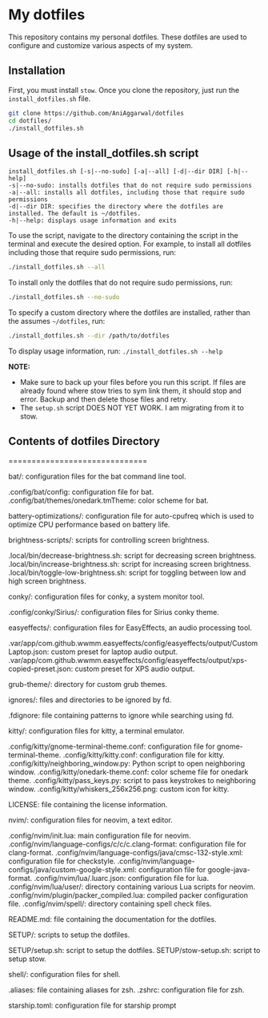 # My dotfiles
This repository contains my personal dotfiles. These dotfiles are used to configure and customize various aspects of my system.

## Installation

First, you must install `stow`. Once you clone the repository, just run the `install_dotfiles.sh` file.

```bash
git clone https://github.com/AniAggarwal/dotfiles
cd dotfiles/
./install_dotfiles.sh
```
## Usage of the install_dotfiles.sh script
```
install_dotfiles.sh [-s|--no-sudo] [-a|--all] [-d|--dir DIR] [-h|--help]
-s|--no-sudo: installs dotfiles that do not require sudo permissions
-a|--all: installs all dotfiles, including those that require sudo permissions
-d|--dir DIR: specifies the directory where the dotfiles are installed. The default is ~/dotfiles.
-h|--help: displays usage information and exits
```
To use the script, navigate to the directory containing the script in the terminal and execute the desired option. For example, to install all dotfiles including those that require sudo permissions, run:

```bash
./install_dotfiles.sh --all
```

To install only the dotfiles that do not require sudo permissions, run:
```bash
./install_dotfiles.sh --no-sudo
```

To specify a custom directory where the dotfiles are installed, rather than the assumes `~/dotfiles`, run:
```bash
./install_dotfiles.sh --dir /path/to/dotfiles
```

To display usage information, run:
`./install_dotfiles.sh --help`

**NOTE:**
- Make sure to back up your files before you run this script. If files are
  already found where stow tries to sym link them, it should stop and error.
  Backup and then delete those files and retry.
- The `setup.sh` script DOES NOT YET WORK. I am migrating from it to stow.

## Contents of dotfiles Directory
==============================

bat/: configuration files for the bat command line tool.

.config/bat/config: configuration file for bat.
.config/bat/themes/onedark.tmTheme: color scheme for bat.

battery-optimizations/: configuration file for auto-cpufreq which is used to optimize CPU performance based on battery life.

brightness-scripts/: scripts for controlling screen brightness.

.local/bin/decrease-brightness.sh: script for decreasing screen brightness.
.local/bin/increase-brightness.sh: script for increasing screen brightness.
.local/bin/toggle-low-brightness.sh: script for toggling between low and high screen brightness.

conky/: configuration files for conky, a system monitor tool.

.config/conky/Sirius/: configuration files for Sirius conky theme.

easyeffects/: configuration files for EasyEffects, an audio processing tool.

.var/app/com.github.wwmm.easyeffects/config/easyeffects/output/Custom Laptop.json: custom preset for laptop audio output.
.var/app/com.github.wwmm.easyeffects/config/easyeffects/output/xps-copied-preset.json: custom preset for XPS audio output.

grub-theme/: directory for custom grub themes.

ignores/: files and directories to be ignored by fd.

.fdignore: file containing patterns to ignore while searching using fd.

kitty/: configuration files for kitty, a terminal emulator.

.config/kitty/gnome-terminal-theme.conf: configuration file for gnome-terminal-theme.
.config/kitty/kitty.conf: configuration file for kitty.
.config/kitty/neighboring_window.py: Python script to open neighboring window.
.config/kitty/onedark-theme.conf: color scheme file for onedark theme.
.config/kitty/pass_keys.py: script to pass keystrokes to neighboring window.
.config/kitty/whiskers_256x256.png: custom icon for kitty.

LICENSE: file containing the license information.

nvim/: configuration files for neovim, a text editor.

.config/nvim/init.lua: main configuration file for neovim.
.config/nvim/language-configs/c/c/c.clang-format: configuration file for clang-format.
.config/nvim/language-configs/java/cmsc-132-style.xml: configuration file for checkstyle.
.config/nvim/language-configs/java/custom-google-style.xml: configuration file for google-java-format.
.config/nvim/lua/.luarc.json: configuration file for lua.
.config/nvim/lua/user/: directory containing various Lua scripts for neovim.
.config/nvim/plugin/packer_compiled.lua: compiled packer configuration file.
.config/nvim/spell/: directory containing spell check files.

README.md: file containing the documentation for the dotfiles.

SETUP/: scripts to setup the dotfiles.

SETUP/setup.sh: script to setup the dotfiles.
SETUP/stow-setup.sh: script to setup stow.

shell/: configuration files for shell.

.aliases: file containing aliases for zsh.
.zshrc: configuration file for zsh.

starship.toml: configuration file for starship prompt
